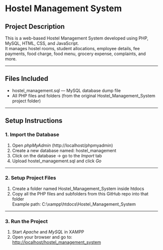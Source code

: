 # Hostel Management System

## Project Description
This is a web-based Hostel Management System developed using PHP, MySQL, HTML, CSS, and JavaScript.  
It manages hostel rooms, student allocations, employee details, fee payments, food charge, food menu, grocery expense, complaints, and more.

---

## Files Included
- hostel_management.sql — MySQL database dump file  
- All PHP files and folders (from the original Hostel_Management_System project folder)

---

## Setup Instructions

### 1. Import the Database
1. Open *phpMyAdmin* (http://localhost/phpmyadmin)
2. Create a new database named: hostel_management
3. Click on the database → go to the *Import* tab
4. Upload hostel_management.sql and click *Go*

---

### 2. Setup Project Files
1. Create a folder named Hostel_Management_System inside htdocs
2. Copy all the PHP files and subfolders from this GitHub repo into that folder  
   Example path: C:\xampp\htdocs\Hostel_Management_System

---

### 3. Run the Project
1. Start *Apache* and *MySQL* in XAMPP
2. Open your browser and go to:  
   [http://localhost/hostel_management_system](http://localhost/hostel_management_system)
